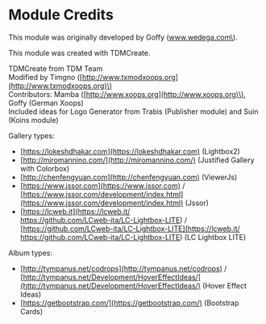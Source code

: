 # Module Credits

This module was originally developed by Goffy \(www.wedega.com\).

This module was created with TDMCreate.

TDMCreate from TDM Team  
Modified by Timgno \([http://www.txmodxoops.org](http://www.txmodxoops.org)\)  
Contributors: Mamba \([http://www.xoops.org](http://www.xoops.org)\), Goffy \(German Xoops\)  
Included ideas for Logo Generator from Trabis \(Publisher module\) and Suin \(Koins module\)

Gallery types:

* [https://lokeshdhakar.com](https://lokeshdhakar.com) \(Lightbox2\)
* [http://miromannino.com/](http://miromannino.com/) \(Justified Gallery with Colorbox\)
* [http://chenfengyuan.com](http://chenfengyuan.com) \(ViewerJs\)
* [https://www.jssor.com](https://www.jssor.com) / [https://www.jssor.com/development/index.html](https://www.jssor.com/development/index.html) \(Jssor\)
* [https://lcweb.it](https://lcweb.it/<br>https://github.com/LCweb-ita/LC-Lightbox-LITE) / [https://github.com/LCweb-ita/LC-Lightbox-LITE](https://lcweb.it/<br>https://github.com/LCweb-ita/LC-Lightbox-LITE) \(LC Lightbox LITE\)

Album types:

* [http://tympanus.net/codrops](http://tympanus.net/codrops) / [http://tympanus.net/Development/HoverEffectIdeas/](http://tympanus.net/Development/HoverEffectIdeas/) \(Hover Effect Ideas\)
* [https://getbootstrap.com/](https://getbootstrap.com/) \(Bootstrap Cards\)

